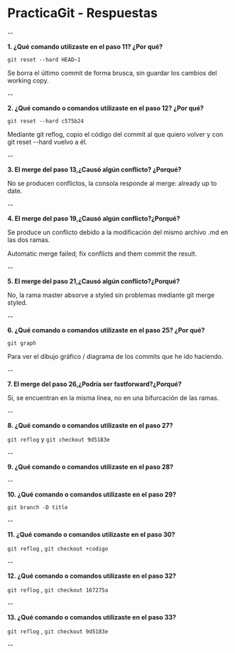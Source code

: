 # PracticaGit - Respuestas

--

**1. ¿Qué comando utilizaste en el paso 11? ¿Por qué?**

`git reset --hard HEAD~1` 

Se borra el último commit de forma brusca, sin guardar los cambios del working copy.

--

**2. ¿Qué comando o comandos utilizaste en el paso 12? ¿Por qué?**

`git reset --hard c575b24` 

Mediante git reflog, copio el código del commit al que quiero volver y con git reset --hard vuelvo a él.

--

**3. El merge del paso 13,¿Causó algún conflicto?
¿Porqué?**

No se producen conflictos, la consola responde al merge: already up to date.

--

**4. El merge del paso 19,¿Causó algún conflicto?¿Porqué?**

Se produce un conflicto debido a la modificación del mismo archivo .md en las dos ramas.

Automatic merge failed; fix conflicts and them commit the result.

--

**5. El merge del paso 21,¿Causó algún conflicto?¿Porqué?**

No, la rama master absorve a styled sin problemas mediante git merge styled.

--

**6. ¿Qué comando o comandos utilizaste en el paso 25? ¿Por qué?**

`git graph` 

Para ver el dibujo gráfico / diagrama de los commits que he ido haciendo.

--

**7. El merge del paso 26,¿Podría ser fastforward?¿Porqué?**

Si, se encuentran en la misma linea, no en una bifurcación de las ramas.

--

**8. ¿Qué comando o comandos utilizaste en el paso 27?**

`git reflog` y `git checkout 9d5183e` 

--

**9. ¿Qué comando o comandos utilizaste en el paso 28?**


--

**10. ¿Qué comando o comandos utilizaste en el paso 29?**

`git branch -D title`

--

**11. ¿Qué comando o comandos utilizaste en el paso 30?**

`git reflog` , `git checkout +codigo`

--

**12. ¿Qué comando o comandos utilizaste en el paso 32?**

`git reflog` , `git checkout 167275a`

--

**13. ¿Qué comando o comandos utilizaste en el paso 33?**

`git reflog` , `git checkout 9d5183e`

--

